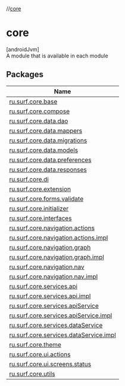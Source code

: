 //[core](index.md)

# core

[androidJvm]\
A module that is available in each module

## Packages

| Name |
|---|
| [ru.surf.core.base](core/ru.surf.core.base/index.md) |
| [ru.surf.core.compose](core/ru.surf.core.compose/index.md) |
| [ru.surf.core.data.dao](core/ru.surf.core.data.dao/index.md) |
| [ru.surf.core.data.mappers](core/ru.surf.core.data.mappers/index.md) |
| [ru.surf.core.data.migrations](core/ru.surf.core.data.migrations/index.md) |
| [ru.surf.core.data.models](core/ru.surf.core.data.models/index.md) |
| [ru.surf.core.data.preferences](core/ru.surf.core.data.preferences/index.md) |
| [ru.surf.core.data.responses](core/ru.surf.core.data.responses/index.md) |
| [ru.surf.core.di](core/ru.surf.core.di/index.md) |
| [ru.surf.core.extension](core/ru.surf.core.extension/index.md) |
| [ru.surf.core.forms.validate](core/ru.surf.core.forms.validate/index.md) |
| [ru.surf.core.initializer](core/ru.surf.core.initializer/index.md) |
| [ru.surf.core.interfaces](core/ru.surf.core.interfaces/index.md) |
| [ru.surf.core.navigation.actions](core/ru.surf.core.navigation.actions/index.md) |
| [ru.surf.core.navigation.actions.impl](core/ru.surf.core.navigation.actions.impl/index.md) |
| [ru.surf.core.navigation.graph](core/ru.surf.core.navigation.graph/index.md) |
| [ru.surf.core.navigation.graph.impl](core/ru.surf.core.navigation.graph.impl/index.md) |
| [ru.surf.core.navigation.nav](core/ru.surf.core.navigation.nav/index.md) |
| [ru.surf.core.navigation.nav.impl](core/ru.surf.core.navigation.nav.impl/index.md) |
| [ru.surf.core.services.api](core/ru.surf.core.services.api/index.md) |
| [ru.surf.core.services.api.impl](core/ru.surf.core.services.api.impl/index.md) |
| [ru.surf.core.services.apiService](core/ru.surf.core.services.apiService/index.md) |
| [ru.surf.core.services.apiService.impl](core/ru.surf.core.services.apiService.impl/index.md) |
| [ru.surf.core.services.dataService](core/ru.surf.core.services.dataService/index.md) |
| [ru.surf.core.services.dataService.impl](core/ru.surf.core.services.dataService.impl/index.md) |
| [ru.surf.core.theme](core/ru.surf.core.theme/index.md) |
| [ru.surf.core.ui.actions](core/ru.surf.core.ui.actions/index.md) |
| [ru.surf.core.ui.screens.status](core/ru.surf.core.ui.screens.status/index.md) |
| [ru.surf.core.utils](core/ru.surf.core.utils/index.md) |
